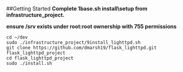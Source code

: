 ##Getting Started
**Complete 1base.sh install\setup from infrastructure_project.**

**ensure /srv exists under root:root ownership with 755 permissions**

```
cd ~/dev
sudo ./infrastructure_project/9install_lighttpd.sh
git clone https://github.com/dmarsh19/flask_lighttpd.git flask_lighttpd_project
cd flask_lighttpd_project
sudo ./install.sh
```

